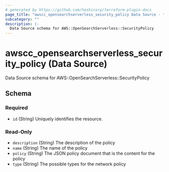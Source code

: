 ```yaml
---
# generated by https://github.com/hashicorp/terraform-plugin-docs
page_title: "awscc_opensearchserverless_security_policy Data Source - terraform-provider-awscc"
subcategory: ""
description: |-
  Data Source schema for AWS::OpenSearchServerless::SecurityPolicy
---
```


# awscc_opensearchserverless_security_policy (Data Source)

Data Source schema for AWS::OpenSearchServerless::SecurityPolicy



<!-- schema generated by tfplugindocs -->
## Schema

### Required

- `id` (String) Uniquely identifies the resource.

### Read-Only

- `description` (String) The description of the policy
- `name` (String) The name of the policy
- `policy` (String) The JSON policy document that is the content for the policy
- `type` (String) The possible types for the network policy
